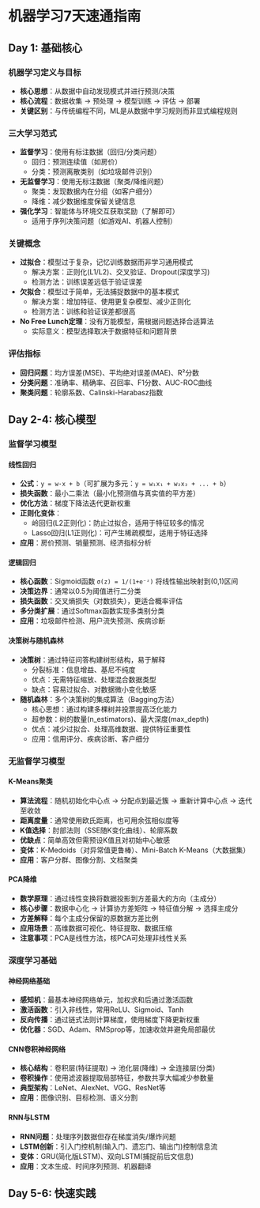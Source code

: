 # 机器学习7天速通指南

## Day 1: 基础核心

### 机器学习定义与目标
- **核心思想**：从数据中自动发现模式并进行预测/决策
- **核心流程**：数据收集 → 预处理 → 模型训练 → 评估 → 部署
- **关键区别**：与传统编程不同，ML是从数据中学习规则而非显式编程规则

### 三大学习范式
- **监督学习**：使用有标注数据（回归/分类问题）
  - 回归：预测连续值（如房价）
  - 分类：预测离散类别（如垃圾邮件识别）
- **无监督学习**：使用无标注数据（聚类/降维问题）
  - 聚类：发现数据内在分组（如客户细分）
  - 降维：减少数据维度保留关键信息
- **强化学习**：智能体与环境交互获取奖励（了解即可）
  - 适用于序列决策问题（如游戏AI、机器人控制）

### 关键概念
- **过拟合**：模型过于复杂，记忆训练数据而非学习通用模式
  - 解决方案：正则化(L1/L2)、交叉验证、Dropout(深度学习)
  - 检测方法：训练误差远低于验证误差
- **欠拟合**：模型过于简单，无法捕捉数据中的基本模式
  - 解决方案：增加特征、使用更复杂模型、减少正则化
  - 检测方法：训练和验证误差都很高
- **No Free Lunch定理**：没有万能模型，需根据问题选择合适算法
  - 实际意义：模型选择取决于数据特征和问题背景

### 评估指标
- **回归问题**：均方误差(MSE)、平均绝对误差(MAE)、R²分数
- **分类问题**：准确率、精确率、召回率、F1分数、AUC-ROC曲线
- **聚类问题**：轮廓系数、Calinski-Harabasz指数

## Day 2-4: 核心模型

### 监督学习模型

#### 线性回归
- **公式**：`y = w·x + b`（可扩展为多元：`y = w₁x₁ + w₂x₂ + ... + b`）
- **损失函数**：最小二乘法（最小化预测值与真实值的平方差）
- **优化方法**：梯度下降法迭代更新权重
- **正则化变体**：
  - 岭回归(L2正则化)：防止过拟合，适用于特征较多的情况
  - Lasso回归(L1正则化)：可产生稀疏模型，适用于特征选择
- **应用**：房价预测、销量预测、经济指标分析

#### 逻辑回归
- **核心函数**：Sigmoid函数 `σ(z) = 1/(1+e⁻ᶻ)` 将线性输出映射到(0,1)区间
- **决策边界**：通常以0.5为阈值进行二分类
- **损失函数**：交叉熵损失（对数损失），更适合概率评估
- **多分类扩展**：通过Softmax函数实现多类别分类
- **应用**：垃圾邮件检测、用户流失预测、疾病诊断

#### 决策树与随机森林
- **决策树**：通过特征问答构建树形结构，易于解释
  - 分裂标准：信息增益、基尼不纯度
  - 优点：无需特征缩放、处理混合数据类型
  - 缺点：容易过拟合、对数据微小变化敏感
- **随机森林**：多个决策树的集成算法（Bagging方法）
  - 核心思想：通过构建多棵树并投票提高泛化能力
  - 超参数：树的数量(n_estimators)、最大深度(max_depth)
  - 优点：减少过拟合、处理高维数据、提供特征重要性
  - 应用：信用评分、疾病诊断、客户细分

### 无监督学习模型

#### K-Means聚类
- **算法流程**：随机初始化中心点 → 分配点到最近簇 → 重新计算中心点 → 迭代至收敛
- **距离度量**：通常使用欧氏距离，也可用余弦相似度等
- **K值选择**：肘部法则（SSE随K变化曲线）、轮廓系数
- **优缺点**：简单高效但需预设K值且对初始中心敏感
- **变体**：K-Medoids（对异常值更鲁棒）、Mini-Batch K-Means（大数据集）
- **应用**：客户分群、图像分割、文档聚类

#### PCA降维
- **数学原理**：通过线性变换将数据投影到方差最大的方向（主成分）
- **核心步骤**：数据中心化 → 计算协方差矩阵 → 特征值分解 → 选择主成分
- **方差解释**：每个主成分保留的原数据方差比例
- **应用场景**：高维数据可视化、特征提取、数据压缩
- **注意事项**：PCA是线性方法，核PCA可处理非线性关系

### 深度学习基础

#### 神经网络基础
- **感知机**：最基本神经网络单元，加权求和后通过激活函数
- **激活函数**：引入非线性，常用ReLU、Sigmoid、Tanh
- **反向传播**：通过链式法则计算梯度，使用梯度下降更新权重
- **优化器**：SGD、Adam、RMSprop等，加速收敛并避免局部最优

#### CNN卷积神经网络
- **核心结构**：卷积层(特征提取) → 池化层(降维) → 全连接层(分类)
- **卷积操作**：使用滤波器提取局部特征，参数共享大幅减少参数量
- **典型架构**：LeNet、AlexNet、VGG、ResNet等
- **应用**：图像识别、目标检测、语义分割

#### RNN与LSTM
- **RNN问题**：处理序列数据但存在梯度消失/爆炸问题
- **LSTM创新**：引入门控机制(输入门、遗忘门、输出门)控制信息流
- **变体**：GRU(简化版LSTM)、双向LSTM(捕捉前后文信息)
- **应用**：文本生成、时间序列预测、机器翻译

## Day 5-6: 快速实践
